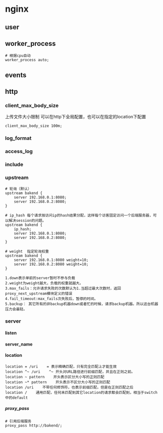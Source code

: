 # nginx
## user
## worker_process 

    # 根据cpu自动
    worker_process auto;

## events
## http
### client_max_body_size 
上传文件大小限制
可以在http下全局配置，也可以在指定的location下配置

    client_max_body_size 100m;

### log_format
### access_log
### include
### upstream

    # 轮询（默认）
    upstream bakend {
        server 192.168.0.1:8080;
        server 192.168.0.2:8080;
    }

    # ip_hash 每个请求按访问ip的hash结果分配，这样每个访客固定访问一个后端服务器，可以解决session的问题。
    upstream bakend {
        ip_hash;
        server 192.168.0.1:8080;
        server 192.168.0.2:8080;
    }

    # weight  指定轮询权重
    upstream bakend {
        server 192.168.0.1:8080 weight=10;
        server 192.168.0.2:8080 weight=10;
    }

    1.down表示单前的server暂时不参与负载
    2.weight为weight越大，负载的权重就越大。
    3.max_fails：允许请求失败的次数默认为1.当超过最大次数时，返回proxy_next_upstream模块定义的错误
    4.fail_timeout:max_fails次失败后，暂停的时间。
    5.backup： 其它所有的非backup机器down或者忙的时候，请求backup机器。所以这台机器压力会最轻。

### server
#### listen
#### server_name
#### location

    location = /uri    = 表示精确匹配，只有完全匹配上才能生效
    location ^~ /uri    ^~ 开头对URL路径进行前缀匹配，并且在正则之前。
    location ~ pattern    开头表示区分大小写的正则匹配
    location ~* pattern    开头表示不区分大小写的正则匹配
    location /uri    不带任何修饰符，也表示前缀匹配，但是在正则匹配之后
    location /    通用匹配，任何未匹配到其它location的请求都会匹配到，相当于switch中的default

##### proxy_pass

    # 引用后端服务
    proxy_pass http://bakend/;